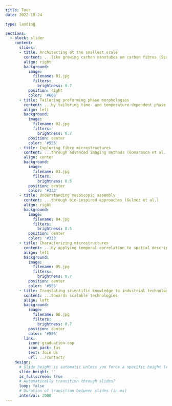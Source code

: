 ```yaml
---
title: Tour
date: 2022-10-24

type: landing

sections:
  - block: slider
    content:
      slides:
      - title: Architecting at the smallest scale
        content: ...like growing carbon nanotubes on carbon fibres (Szmyt et al.)
        align: right
        background:
          image:
            filename: 01.jpg
            filters:
              brightness: 0.7
          position: right
          color: '#666'
      - title: Tailoring preforming phase morphologies
        content: ...by tailoring time- and temperature-dependent phase separation between thermosets and thermoplastics (Farooq et al.)
        align: left
        background:
          image:
            filename: 02.jpg
            filters:
              brightness: 0.7
          position: center
          color: '#555'
      - title: Exploring fibre microstructures
        content: ...through advanced imaging methods (Gomarasca et al.)
        align: center
        background:
          image:
            filename: 03.jpg
            filters:
              brightness: 0.5
          position: center
          color: '#333'
      - title: Understanding mesoscopic assembly
        content: ...through bio-inspired approaches (Gulmez et al.)
        align: right
        background:
          image:
            filename: 04.jpg
            filters:
              brightness: 0.5
          position: center
          color: '#333'
      - title: Characterizing microstructures
        content: ...by applying temporal correlation to spatial descriptors (Gomarasca et al.)
        align: left
        background:
          image:
            filename: 05.jpg
            filters:
              brightness: 0.7
          position: center
          color: '#555'
      - title: Translating scientific knowledge to industrial technologies (TapeLine)
        content: ...towards scalable technologies
        align: left
        background:
          image:
            filename: 06.jpg
            filters:
              brightness: 0.7
          position: center
          color: '#555'
        link:
          icon: graduation-cap
          icon_pack: fas
          text: Join Us
          url: ../contact/
    design:
      # Slide height is automatic unless you force a specific height (e.g. '400px')
      slide_height: ''
      is_fullscreen: true
      # Automatically transition through slides?
      loop: false
      # Duration of transition between slides (in ms)
      interval: 2000
---
```

